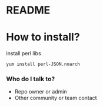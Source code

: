 # README #

# How to install? #

install perl libs

`yum install perl-JSON.noarch`


### Who do I talk to? ###

* Repo owner or admin
* Other community or team contact